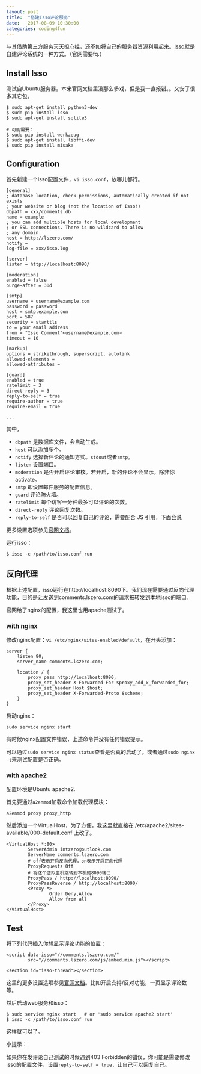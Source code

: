 ```yaml
---
layout: post
title:  "搭建Isso评论服务"
date:   2017-08-09 10:30:00
categories: coding4fun
---
```


与其借助第三方服务天天担心挂，还不如将自己的服务器资源利用起来。[Isso](https://posativ.org/isso/)就是自建评论系统的一种方式。（官网需要fq.）

## Install Isso

测试自Ubuntu服务器。本来官网文档里没那么多戏，但是我一直报错。。又安了很多其它包。

```
$ sudo apt-get install python3-dev
$ sudo pip install isso
$ sudo apt-get install sqlite3

# 可能需要：
$ sudo pip install werkzeug
$ sudo apt-get install libffi-dev
$ sudo pip install misaka
```

<!-- more -->

## Configuration

首先新建一个isso配置文件，`vi isso.conf`，放哪儿都行。

```
[general]
; database location, check permissions, automatically created if not exists
; your website or blog (not the location of Isso!)
dbpath = xxx/comments.db
name = example
; you can add multiple hosts for local development
; or SSL connections. There is no wildcard to allow
; any domain.
host = http://lszero.com/
notify =
log-file = xxx/isso.log

[server]
listen = http://localhost:8090/

[moderation]
enabled = false
purge-after = 30d

[smtp]
username = username@example.com
password = password
host = smtp.example.com
port = 587
security = starttls
to = your email address
from = "Isso Comment"<username@example.com>
timeout = 10

[markup]
options = strikethrough, superscript, autolink
allowed-elements =
allowed-attributes =

[guard]
enabled = true
ratelimit = 3
direct-reply = 3
reply-to-self = true
require-author = true
require-email = true

...
```

其中，

* `dbpath` 是数据库文件，会自动生成。
* `host` 可以添加多个。
* `notify` 选择新评论的通知方式。`stdout`或者`smtp`。
* `listen` 设置端口。
* `moderation` 是否开启评论审核。若开启，新的评论不会显示，除非你activate。
* `smtp` 即设置邮件服务的配置信息。
* `guard` 评论防火墙。
* `ratelimit` 每个访客一分钟最多可以评论的次数。
* `direct-reply` 评论回复次数。
* `reply-to-self` 是否可以回复自己的评论，需要配合 JS 引用，下面会说

更多设置选项参见[官网文档](https://posativ.org/isso/docs/configuration/server/?utm_source=sb.sb)。

运行isso：

```
$ isso -c /path/to/isso.conf run
```

## 反向代理

根据上述配置，isso运行在http://localhost:8090下。我们现在需要通过反向代理功能，目的是让发送到comments.lszero.com的请求被转发到本地isso的端口。

官网给了nginx的配置，我这里也用apache测试了。

### with nginx

修改nginx配置：`vi /etc/nginx/sites-enabled/default`，在开头添加：

```
server {
    listen 80;
    server_name comments.lszero.com;

    location / {
        proxy_pass http://localhost:8090;
        proxy_set_header X-Forwarded-For $proxy_add_x_forwarded_for;
        proxy_set_header Host $host;
        proxy_set_header X-Forwarded-Proto $scheme;
    }
}
```

启动nginx：

```
sudo service nginx start
```

有时候nginx配置文件错误，上述命令并没有任何错误提示。

可以通过`sudo service nginx status`查看是否真的启动了。或者通过`sudo nginx -t`来测试配置是否正确。

### with apache2

配置环境是Ubuntu apache2.

首先要通过`a2enmod`加载命令加载代理模块：

```
a2enmod proxy proxy_http
```

然后添加一个VirtualHost，为了方便，我这里就直接在 /etc/apache2/sites-available/000-default.conf 上改了。

```
<VirtualHost *:80>
        ServerAdmin intzero@outlook.com
        ServerName comments.lszero.com
        # off表示开启反向代理，on表示开启正向代理
        ProxyRequests Off
        # 将这个虚拟主机跳转到本机的8090端口
        ProxyPass / http://localhost:8090/
        ProxyPassReverse / http://localhost:8090/
        <Proxy *>
                Order Deny,Allow
                Allow from all
        </Proxy>
</VirtualHost>
```

## Test

将下列代码插入你想显示评论功能的位置：

```
<script data-isso="//comments.lszero.com/"
        src="//comments.lszero.com/js/embed.min.js"></script>

<section id="isso-thread"></section>
```

这里的更多设置选项参见[官网文档](https://posativ.org/isso/docs/configuration/client/)。比如开启支持/反对功能，一页显示评论数等。

然后启动web服务和isso：

```
$ sudo service nginx start   # or 'sudo service apache2 start'
$ isso -c /path/to/isso.conf run
```

这样就可以了。

小提示：

如果你在发评论自己测试的时候遇到403 Forbidden的错误，你可能是需要修改isso的配置文件，设置`reply-to-self = true`，让自己可以回复自己。